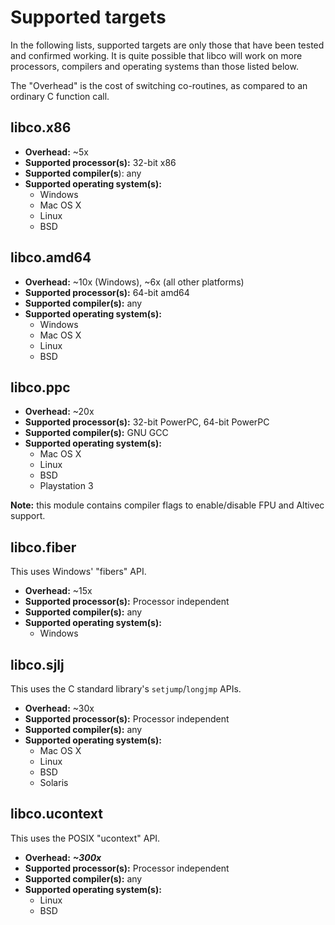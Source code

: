 # Supported targets
In the following lists, supported targets are only those that have been tested
and confirmed working. It is quite possible that libco will work on more
processors, compilers and operating systems than those listed below.

The "Overhead" is the cost of switching co-routines, as compared to an ordinary
C function call.

## libco.x86
* **Overhead:** ~5x
* **Supported processor(s):** 32-bit x86
* **Supported compiler(s**): any
* **Supported operating system(s):**
  * Windows
  * Mac OS X
  * Linux
  * BSD

##   libco.amd64
* **Overhead:** ~10x (Windows), ~6x (all other platforms)
* **Supported processor(s):** 64-bit amd64
* **Supported compiler(s):** any
* **Supported operating system(s):**
  * Windows
  * Mac OS X
  * Linux
  * BSD

## libco.ppc
* **Overhead:** ~20x
* **Supported processor(s):** 32-bit PowerPC, 64-bit PowerPC
* **Supported compiler(s):** GNU GCC
* **Supported operating system(s):**
  * Mac OS X
  * Linux
  * BSD
  * Playstation 3

**Note:** this module contains compiler flags to enable/disable FPU and Altivec
support.

## libco.fiber
This uses Windows' "fibers" API.
* **Overhead:** ~15x
* **Supported processor(s):** Processor independent
* **Supported compiler(s):** any
* **Supported operating system(s):**
  * Windows

## libco.sjlj
This uses the C standard library's `setjump`/`longjmp` APIs.
* **Overhead:** ~30x
* **Supported processor(s):** Processor independent
* **Supported compiler(s):** any
* **Supported operating system(s):**
  * Mac OS X
  * Linux
  * BSD
  * Solaris

## libco.ucontext
This uses the POSIX "ucontext" API.
* **Overhead:** ***~300x***
* **Supported processor(s):** Processor independent
* **Supported compiler(s):** any
* **Supported operating system(s):**
  * Linux
  * BSD
